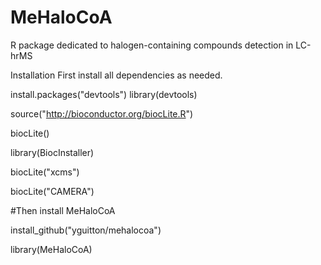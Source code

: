 MeHaloCoA
=========

R package dedicated to halogen-containing compounds detection in LC-hrMS

Installation
First install all dependencies as needed.

install.packages("devtools")
library(devtools)


source("http://bioconductor.org/biocLite.R")

biocLite()

library(BiocInstaller)

biocLite("xcms")

biocLite("CAMERA")

#Then install MeHaloCoA

install_github("yguitton/mehalocoa")

library(MeHaloCoA)
